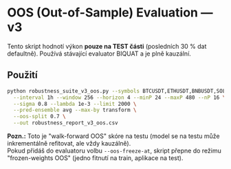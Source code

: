 # OOS (Out-of-Sample) Evaluation — v3

Tento skript hodnotí výkon **pouze na TEST části** (posledních 30 % dat defaultně).
Používá stávající evaluator BIQUAT a je plně kauzální.

## Použití
```bash
python robustness_suite_v3_oos.py --symbols BTCUSDT,ETHUSDT,BNBUSDT,SOLUSDT,ADAUSDT,XRPUSDT \
  --interval 1h --window 256 --horizon 4 --minP 24 --maxP 480 --nP 16 \
  --sigma 0.8 --lambda 1e-3 --limit 2000 \
  --pred-ensemble avg --max-by transform \
  --oos-split 0.7 \
  --out robustness_report_v3_oos.csv
```
**Pozn.:** Toto je "walk-forward OOS" skóre na testu (model se na testu může inkrementálně refitovat, ale vždy kauzálně).  
Pokud přidáš do evaluatoru volbu `--oos-freeze-at`, skript přepne do režimu "frozen-weights OOS" (jedno fitnutí na train, aplikace na test).
